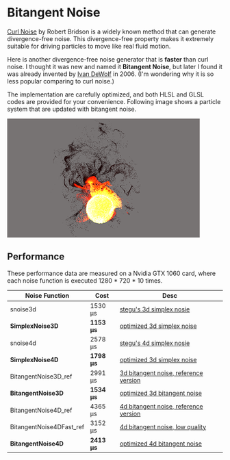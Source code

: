 # Bitangent Noise

[Curl Noise](https://www.cct.lsu.edu/~fharhad/ganbatte/siggraph2007/CD2/content/papers/046-bridson.pdf) by Robert Bridson is a widely known method that can generate divergence-free noise. This divergence-free property makes it extremely suitable for driving particles to move like real fluid motion.

Here is another divergence-free noise generator that is **faster** than curl noise. I thought it was new and named it **Bitangent Noise**, but later I found it was already invented by [Ivan DeWolf](https://citeseerx.ist.psu.edu/viewdoc/download?doi=10.1.1.93.7627&rep=rep1&type=pdf) in 2006. (I'm wondering why it is so less popular comparing to curl noise.)

The implementation are carefully optimized, and both HLSL and GLSL codes are provided for your convenience. Following image shows a particle system that are updated with bitangent noise.

![image](image.png?raw=true)

## Performance

These performance data are measured on a Nvidia GTX 1060 card, where each noise function is executed 1280 * 720 * 10 times.

| Noise Function           |   Cost      | Desc                                                                                                                                |
|--------------------------|  ---------  |-------------------------------------------------------------------------------------------------------------------------------------|
| snoise3d                 |   1530 μs   | [stegu's 3d simplex nosie](https://github.com/stegu/webgl-noise/blob/master/src/noise3D.glsl)                                       |
| **SimplexNoise3D**       | **1153 μs** | [optimized 3d simplex noise](https://github.com/atyuwen/bitangent_noise/blob/main/Develop/SimplexNoise.hlsl#L41)                    |
| snoise4d                 |   2578 μs   | [stegu's 4d simplex nosie](https://github.com/stegu/webgl-noise/blob/master/src/noise4D.glsl)                                       |
| **SimplexNoise4D**       | **1798 μs** | [optimized 3d simplex noise](https://github.com/atyuwen/bitangent_noise/blob/main/Develop/SimplexNoise.hlsl#L84)                    |
| BitangentNoise3D_ref     |   2991 μs   | [3d bitangent noise, reference version ](https://github.com/atyuwen/bitangent_noise/blob/main/Develop/BitangentNoise_ref.hlsl#L219) |
| **BitangentNoise3D**     | **1534 μs** | [optimized 3d bitangent noise](https://github.com/atyuwen/bitangent_noise/blob/main/BitangentNoise.hlsl#L41)                        |
| BitangentNoise4D_ref     |   4365 μs   | [4d bitangent noise, reference version](https://github.com/atyuwen/bitangent_noise/blob/main/Develop/BitangentNoise_ref.hlsl#L227)  |
| BitangentNoise4DFast_ref |   3152 μs   | [4d bitangent noise, low quality](https://github.com/atyuwen/bitangent_noise/blob/main/Develop/BitangentNoise_ref.hlsl#L239)        |
| **BitangentNoise4D**     | **2413 μs** | [optimized 4d bitangent noise](https://github.com/atyuwen/bitangent_noise/blob/main/BitangentNoise.hlsl#L97)                        |